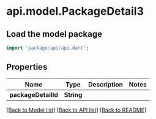 # api.model.PackageDetail3

## Load the model package
```dart
import 'package:api/api.dart';
```

## Properties
Name | Type | Description | Notes
------------ | ------------- | ------------- | -------------
**packageDetailId** | **String** |  | 

[[Back to Model list]](../README.md#documentation-for-models) [[Back to API list]](../README.md#documentation-for-api-endpoints) [[Back to README]](../README.md)


